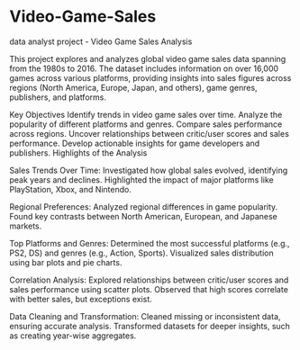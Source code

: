 # Video-Game-Sales
data analyst project - Video Game Sales Analysis

This project explores and analyzes global video game sales data spanning from the 1980s to 2016. The dataset includes information on over 16,000 games across various platforms, providing insights into sales figures across regions (North America, Europe, Japan, and others), game genres, publishers, and platforms.

Key Objectives
  Identify trends in video game sales over time.
  Analyze the popularity of different platforms and genres.
  Compare sales performance across regions.
  Uncover relationships between critic/user scores and sales performance.
  Develop actionable insights for game developers and publishers.
  Highlights of the Analysis
 

Sales Trends Over Time:
  Investigated how global sales evolved, identifying peak years and declines.
  Highlighted the impact of major platforms like PlayStation, Xbox, and Nintendo.

Regional Preferences:
  Analyzed regional differences in game popularity.
  Found key contrasts between North American, European, and Japanese markets.

Top Platforms and Genres:
  Determined the most successful platforms (e.g., PS2, DS) and genres (e.g., Action, Sports).
  Visualized sales distribution using bar plots and pie charts.

Correlation Analysis:
  Explored relationships between critic/user scores and sales performance using scatter plots.
  Observed that high scores correlate with better sales, but exceptions exist.

Data Cleaning and Transformation:
  Cleaned missing or inconsistent data, ensuring accurate analysis.
  Transformed datasets for deeper insights, such as creating year-wise aggregates.
